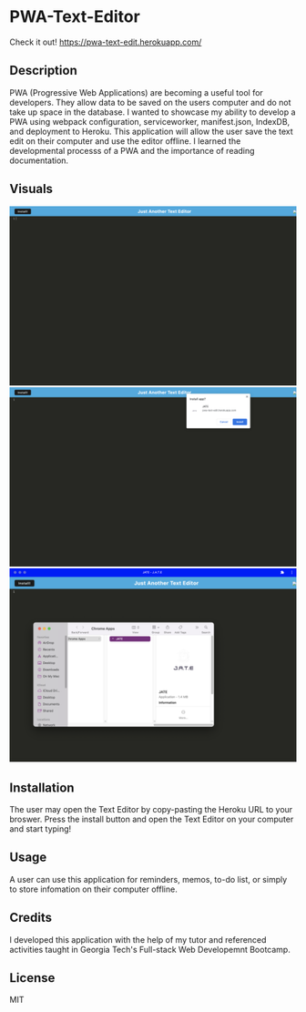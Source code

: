 # PWA-Text-Editor

Check it out!  https://pwa-text-edit.herokuapp.com/



## Description
PWA (Progressive Web Applications) are becoming a useful tool for developers. They allow data to be saved on the users computer and do not take up space in the database.
I wanted to showcase my ability to develop a PWA using webpack configuration, serviceworker, manifest.json, IndexDB, and deployment to Heroku.
This application will allow the user save the text edit on their computer and use the editor offline.
I learned the developmental processs of a PWA and the importance of reading documentation.

## Visuals
<img src="/images/landingpage.png" alt="landing page from heroku"/>
<img src="/images/installationpromptbox.png" alt="install prompt box"/>
<img src="/images/downloadedtodesktop.png" alt="downloaded to desktop"/>


## Installation
The user may open the Text Editor by copy-pasting the Heroku URL to your broswer. Press the install button and open the Text Editor on your computer and start typing!

## Usage
A user can use this application for reminders, memos, to-do list, or simply to store infomation on their computer offline.

## Credits
I developed this application with the help of my tutor and referenced activities taught in Georgia Tech's Full-stack Web Developemnt Bootcamp.

## License
MIT

